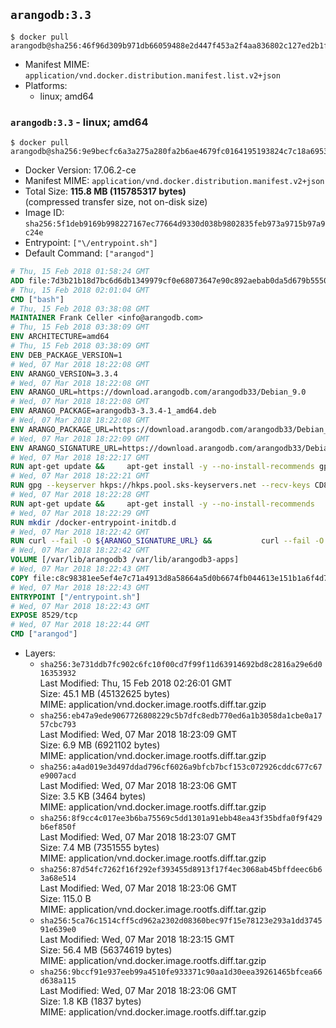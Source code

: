 ## `arangodb:3.3`

```console
$ docker pull arangodb@sha256:46f96d309b971db66059488e2d447f453a2f4aa836802c127ed2b1f27ec6e246
```

-	Manifest MIME: `application/vnd.docker.distribution.manifest.list.v2+json`
-	Platforms:
	-	linux; amd64

### `arangodb:3.3` - linux; amd64

```console
$ docker pull arangodb@sha256:9e9becfc6a3a275a280fa2b6ae4679fc0164195193824c7c18a69534a1ed8c19
```

-	Docker Version: 17.06.2-ce
-	Manifest MIME: `application/vnd.docker.distribution.manifest.v2+json`
-	Total Size: **115.8 MB (115785317 bytes)**  
	(compressed transfer size, not on-disk size)
-	Image ID: `sha256:5f1deb9169b998227167ec77664d9330d038b9802835feb973a9715b97a9c24e`
-	Entrypoint: `["\/entrypoint.sh"]`
-	Default Command: `["arangod"]`

```dockerfile
# Thu, 15 Feb 2018 01:58:24 GMT
ADD file:7d3b21b18d7bc6d6db1349979cf0e68073647e90c892aebab0da5d679b5550eb in / 
# Thu, 15 Feb 2018 02:01:04 GMT
CMD ["bash"]
# Thu, 15 Feb 2018 03:38:08 GMT
MAINTAINER Frank Celler <info@arangodb.com>
# Thu, 15 Feb 2018 03:38:09 GMT
ENV ARCHITECTURE=amd64
# Thu, 15 Feb 2018 03:38:09 GMT
ENV DEB_PACKAGE_VERSION=1
# Wed, 07 Mar 2018 18:22:08 GMT
ENV ARANGO_VERSION=3.3.4
# Wed, 07 Mar 2018 18:22:08 GMT
ENV ARANGO_URL=https://download.arangodb.com/arangodb33/Debian_9.0
# Wed, 07 Mar 2018 18:22:08 GMT
ENV ARANGO_PACKAGE=arangodb3-3.3.4-1_amd64.deb
# Wed, 07 Mar 2018 18:22:08 GMT
ENV ARANGO_PACKAGE_URL=https://download.arangodb.com/arangodb33/Debian_9.0/amd64/arangodb3-3.3.4-1_amd64.deb
# Wed, 07 Mar 2018 18:22:09 GMT
ENV ARANGO_SIGNATURE_URL=https://download.arangodb.com/arangodb33/Debian_9.0/amd64/arangodb3-3.3.4-1_amd64.deb.asc
# Wed, 07 Mar 2018 18:22:17 GMT
RUN apt-get update &&     apt-get install -y --no-install-recommends gpg dirmngr     &&     rm -rf /var/lib/apt/lists/*
# Wed, 07 Mar 2018 18:22:21 GMT
RUN gpg --keyserver hkps://hkps.pool.sks-keyservers.net --recv-keys CD8CB0F1E0AD5B52E93F41E7EA93F5E56E751E9B
# Wed, 07 Mar 2018 18:22:28 GMT
RUN apt-get update &&     apt-get install -y --no-install-recommends         libjemalloc1         ca-certificates         pwgen         curl     &&     rm -rf /var/lib/apt/lists/*
# Wed, 07 Mar 2018 18:22:29 GMT
RUN mkdir /docker-entrypoint-initdb.d
# Wed, 07 Mar 2018 18:22:42 GMT
RUN curl --fail -O ${ARANGO_SIGNATURE_URL} &&           curl --fail -O ${ARANGO_PACKAGE_URL} &&             gpg --verify ${ARANGO_PACKAGE}.asc &&     (echo arangodb3 arangodb3/password password test | debconf-set-selections) &&     (echo arangodb3 arangodb3/password_again password test | debconf-set-selections) &&     DEBIAN_FRONTEND="noninteractive" dpkg -i ${ARANGO_PACKAGE} &&     rm -rf /var/lib/arangodb3/* &&     sed -ri         -e 's!127\.0\.0\.1!0.0.0.0!g'         -e 's!^(file\s*=).*!\1 -!'         -e 's!^#\s*uid\s*=.*!uid = arangodb!'         -e 's!^#\s*gid\s*=.*!gid = arangodb!'         /etc/arangodb3/arangod.conf     &&     rm -f ${ARANGO_PACKAGE}*
# Wed, 07 Mar 2018 18:22:42 GMT
VOLUME [/var/lib/arangodb3 /var/lib/arangodb3-apps]
# Wed, 07 Mar 2018 18:22:43 GMT
COPY file:c8c98381ee5ef4e7c71a4913d8a58664a5d0b6674fb044613e151b1a6f4d73ac in /entrypoint.sh 
# Wed, 07 Mar 2018 18:22:43 GMT
ENTRYPOINT ["/entrypoint.sh"]
# Wed, 07 Mar 2018 18:22:43 GMT
EXPOSE 8529/tcp
# Wed, 07 Mar 2018 18:22:44 GMT
CMD ["arangod"]
```

-	Layers:
	-	`sha256:3e731ddb7fc902c6fc10f00cd7f99f11d63914692bd8c2816a29e6d016353932`  
		Last Modified: Thu, 15 Feb 2018 02:26:01 GMT  
		Size: 45.1 MB (45132625 bytes)  
		MIME: application/vnd.docker.image.rootfs.diff.tar.gzip
	-	`sha256:eb47a9ede9067726808229c5b7dfc8edb770ed6a1b3058da1cbe0a1757cbc793`  
		Last Modified: Wed, 07 Mar 2018 18:23:09 GMT  
		Size: 6.9 MB (6921102 bytes)  
		MIME: application/vnd.docker.image.rootfs.diff.tar.gzip
	-	`sha256:a4ad019e3d497ddad796cf6026a9bfcb7bcf153c072926cddc677c67e9007acd`  
		Last Modified: Wed, 07 Mar 2018 18:23:06 GMT  
		Size: 3.5 KB (3464 bytes)  
		MIME: application/vnd.docker.image.rootfs.diff.tar.gzip
	-	`sha256:8f9cc4c017ee3b6ba75569c5dd1301a91ebb48ea43f35bdfa0f9f429b6ef850f`  
		Last Modified: Wed, 07 Mar 2018 18:23:07 GMT  
		Size: 7.4 MB (7351555 bytes)  
		MIME: application/vnd.docker.image.rootfs.diff.tar.gzip
	-	`sha256:87d54fc7262f16f292ef393455d8913f17f4ec3068ab45bffdeec6b63a68e514`  
		Last Modified: Wed, 07 Mar 2018 18:23:06 GMT  
		Size: 115.0 B  
		MIME: application/vnd.docker.image.rootfs.diff.tar.gzip
	-	`sha256:5ca76c1514cff5cd962a2302d08360bec97f15e78123e293a1dd374591e639e0`  
		Last Modified: Wed, 07 Mar 2018 18:23:15 GMT  
		Size: 56.4 MB (56374619 bytes)  
		MIME: application/vnd.docker.image.rootfs.diff.tar.gzip
	-	`sha256:9bccf91e937eeb99a4510fe933371c90aa1d30eea39261465bfcea66d638a115`  
		Last Modified: Wed, 07 Mar 2018 18:23:06 GMT  
		Size: 1.8 KB (1837 bytes)  
		MIME: application/vnd.docker.image.rootfs.diff.tar.gzip
